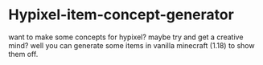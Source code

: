 # Hypixel-item-concept-generator
want to make some concepts for hypixel? maybe try and get a creative mind? well you can generate some items in vanilla minecraft (1.18) to show them off.
